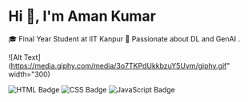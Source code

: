 # Hi 👋, I'm Aman Kumar
🎓 Final Year Student at IIT Kanpur 
🌟 Passionate about DL and GenAI .  

![Alt Text](https://media.giphy.com/media/3o7TKPdUkkbzuY5Uvm/giphy.gif" width="300)

![HTML Badge](https://img.shields.io/badge/HTML-Intermediate-green)
![CSS Badge](https://img.shields.io/badge/CSS-Advanced-blue)
![JavaScript Badge](https://img.shields.io/badge/JavaScript-Beginner-yellow)
